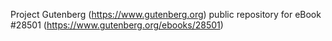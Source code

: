 Project Gutenberg (https://www.gutenberg.org) public repository for eBook #28501 (https://www.gutenberg.org/ebooks/28501)
